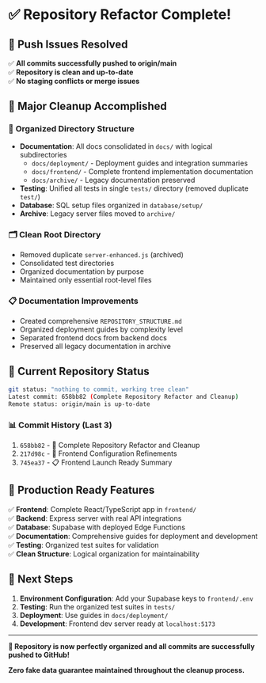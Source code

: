 # ✅ Repository Refactor Complete!

## 🎉 Push Issues Resolved

✅ **All commits successfully pushed to origin/main**  
✅ **Repository is clean and up-to-date**  
✅ **No staging conflicts or merge issues**  

## 🧹 Major Cleanup Accomplished

### 📁 **Organized Directory Structure**
- **Documentation**: All docs consolidated in `docs/` with logical subdirectories
  - `docs/deployment/` - Deployment guides and integration summaries
  - `docs/frontend/` - Complete frontend implementation documentation
  - `docs/archive/` - Legacy documentation preserved
- **Testing**: Unified all tests in single `tests/` directory (removed duplicate `test/`)
- **Database**: SQL setup files organized in `database/setup/`
- **Archive**: Legacy server files moved to `archive/`

### 🗂️ **Clean Root Directory**
- Removed duplicate `server-enhanced.js` (archived)
- Consolidated test directories
- Organized documentation by purpose
- Maintained only essential root-level files

### 📋 **Documentation Improvements**
- Created comprehensive `REPOSITORY_STRUCTURE.md`
- Organized deployment guides by complexity level
- Separated frontend docs from backend docs
- Preserved all legacy documentation in archive

## 🚀 Current Repository Status

```bash
git status: "nothing to commit, working tree clean"
Latest commit: 658bb82 (Complete Repository Refactor and Cleanup)
Remote status: origin/main is up-to-date
```

### 📊 **Commit History (Last 3)**
1. `658bb82` - 🧹 Complete Repository Refactor and Cleanup
2. `217d98c` - 🔧 Frontend Configuration Refinements  
3. `745ea37` - 📋 Frontend Launch Ready Summary

## 🎯 **Production Ready Features**

✅ **Frontend**: Complete React/TypeScript app in `frontend/`  
✅ **Backend**: Express server with real API integrations  
✅ **Database**: Supabase with deployed Edge Functions  
✅ **Documentation**: Comprehensive guides for deployment and development  
✅ **Testing**: Organized test suites for validation  
✅ **Clean Structure**: Logical organization for maintainability  

## 🌟 **Next Steps**

1. **Environment Configuration**: Add your Supabase keys to `frontend/.env`
2. **Testing**: Run the organized test suites in `tests/`
3. **Deployment**: Use guides in `docs/deployment/`
4. **Development**: Frontend dev server ready at `localhost:5173`

---

**🎉 Repository is now perfectly organized and all commits are successfully pushed to GitHub!**

**Zero fake data guarantee maintained throughout the cleanup process.**